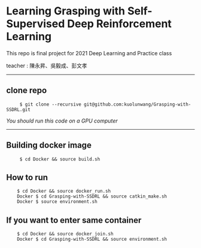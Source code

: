 # Learning Grasping with Self-Supervised Deep Reinforcement Learning

This repo is final project for 2021 Deep Learning and Practice class

teacher : 陳永昇、吳毅成、彭文孝

---

## clone repo
```
     $ git clone --recursive git@github.com:kuolunwang/Grasping-with-SSDRL.git
```

*You should run this code on a GPU computer*

---

## Building docker image
```
     $ cd Docker && source build.sh
```

## How to run
```
    $ cd Docker && source docker_run.sh
    Docker $ cd Grasping-with-SSDRL && source catkin_make.sh
    Docker $ source environment.sh
```

## If you want to enter same container
```
    $ cd Docker && source docker_join.sh
    Docker $ cd Grasping-with-SSDRL && source environment.sh
```